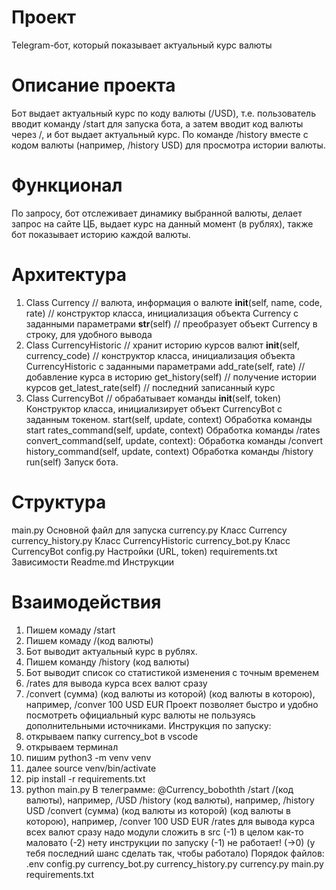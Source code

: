 # Проект
 Telegram-бот, который показывает актуальный курс валюты
# Описание проекта
 Бот выдает актуальный курс по коду валюты (/USD), т.е. пользователь вводит команду /start для запуска бота, а затем вводит код валюты через /, и бот выдает актуальный курс. По команде /history вместе с кодом валюты (например, /history USD) для просмотра истории валюты.
# Функционал
 По запросу, бот отслеживает динамику выбранной валюты, делает запрос на сайте ЦБ, выдает курс на данный момент (в рублях), также бот показывает историю каждой валюты.

# Архитектура
1) Class Currency // валюта, информация о валюте
__init__(self, name, code, rate)   // конструктор класса, инициализация объекта Currency с заданными параметрами
__str__(self) // преобразует объект Currency в строку, для удобного вывода
2) Class CurrencyHistoric // хранит историю курсов валют
__init__(self, currency_code) // конструктор класса, инициализация объекта CurrencyHistoric с заданными параметрами
add_rate(self, rate) // добавление курса в историю
get_history(self) // получение истории курсов
get_latest_rate(self) // последний записанный курс
3) Class CurrencyBot // обрабатывает команды
__init__(self, token) Конструктор класса, инициализирует объект CurrencyBot с заданным токеном.
start(self, update, context) Обработка команды start
rates_command(self, update, context) Обработка команды /rates
convert_command(self, update, context): Обработка команды /convert
history_command(self, update, context) Обработка команды /history
run(self) Запуск бота.
# Структура
main.py Основной файл для запуска
currency.py Класс Currency
currency_history.py Класс CurrencyHistoric
currency_bot.py Класс CurrencyBot
config.py Настройки (URL, token)
requirements.txt Зависимости
Readme.md Инструкции
# Взаимодействия
1) Пишем комаду /start
2) Пишем комаду /(код валюты)
3) Бот выводит актуальный курс в рублях.
4) Пишем команду /history (код валюты)
5) Бот выводит список со статистикой изменения с точным временем
6) /rates для вывода курса всех валют сразу
7) /convert (сумма) (код валюты из которой) (код валюты в которою), например, /conver 100 USD EUR
Проект позволяет быстро и удобно посмотреть официальный курс валюты не пользуясь дополнительными источниками.
Инструкция по запуску:
1) открываем папку currency_bot в vscode
2) открываем терминал
3) пишим python3 -m venv venv
4) далее source venv/bin/activate
5) pip install -r requirements.txt
6) python main.py
В телеграмме:
@Currency_bobothth
/start
/(код валюты), например, /USD
/history (код валюты), например, /history USD
/convert (сумма) (код валюты из которой) (код валюты в которою), например, /conver 100 USD EUR
/rates для вывода курса всех валют сразу
надо модули сложить в src (-1)
в целом как-то маловато (-2)
нету инструкции по запуску (-1)
не работает! (->0) (у тебя последний шанс сделать так, чтобы работало)
Порядок файлов:
.env
config.py
currency_bot.py
currency_history.py
currency.py
main.py
requirements.txt
